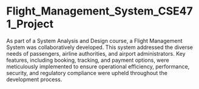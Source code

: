 # Flight_Management_System_CSE471_Project
As part of a System Analysis and Design course, a Flight Management System was collaboratively developed. This system addressed the diverse needs of passengers, airline authorities, and airport administrators. Key features, including booking, tracking, and payment options, were meticulously implemented to ensure operational efficiency, performance, security, and regulatory compliance were upheld throughout the development process.
